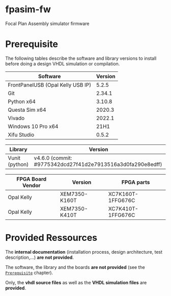 # fpasim-fw
Focal Plan Assembly simulator firmware

# Prerequisite

The following tables describe the software and library versions to install before doing a design VHDL simulation or compilation.

|  Software | Version  |  
|---|---|
|  FrontPanelUSB (Opal Kelly USB IP) | 5.2.5  | 
|  Git | 2.34.1  |
|  Python x64 | 3.10.8  |
|  Questa Sim x64 | 2020.3 |
|  Vivado | 2022.1 |
|  Windows 10 Pro x64 | 21H1 |
|  Xifu Studio | 0.5.2 |

|  Library | Version  |  
|---|---|
|  Vunit (python) | v4.6.0 (commit: #9775342dcd27f41d2e7913516a3d0fa290e8edff)  | 


|  FPGA Board Vendor | Version  |  FPGA parts |
|---|---|---|
|  Opal Kelly | XEM7350-K160T  | XC7K160T-1FFG676C |
|  Opal Kelly | XEM7350-K410T  | XC7K410T-1FFG676C |

# Provided Ressources

The **internal documentation** (installation process, design architecture, test description,...) **are not provided**.

The software, the library and the boards **are not provided** (see the [`Prerequisite`](#Prerequisite) chapter). 

Only, the **vhdl source files** as well as the **VHDL simulation files** are **provided**.

